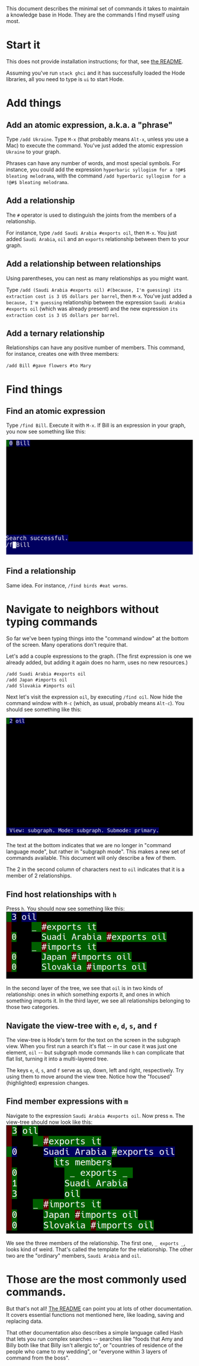 This document describes the minimal set of commands it takes to maintain a knowledge base in Hode.
They are the commands I find myself using most.


# Start it

This does not provide installation instructions;
for that, see [the README](../README.md).

Assuming you've run `stack ghci`
and it has successfully loaded the Hode libraries,
all you need to type is `ui` to start Hode.


# Add things

## Add an atomic expression, a.k.a. a "phrase"

Type `/add Ukraine`.
Type `M-x` (that probably means `Alt-x`, unless you use a Mac)
to execute the command.
You've just added the atomic expression `Ukraine` to your graph.

Phrases can have any number of words, and most special symbols.
For instance, you could add the expression
`hyperbaric syllogism for a !@#$ bleating melodrama`, with the command
`/add hyperbaric syllogism for a !@#$ bleating melodrama`.

## Add a relationship

The `#` operator is used to distinguish the joints from the members
of a relationship.

For instance, type `/add Saudi Arabia #exports oil`, then `M-x`.
You just added `Saudi Arabia`, `oil`
and an `exports` relationship between them to your graph.

## Add a relationship between relationships

Using parentheses, you can nest as many relationships as you might want.

Type `/add (Saudi Arabia #exports oil) #(because, I'm guessing) its extraction cost is 3 US dollars per barrel`, then `M-x`.
You've just added a `because, I'm guessing`
relationship between the expression `Saudi Arabia #exports oil`
(which was already present) and the new expression
`its extraction cost is 3 US dollars per barrel`.


## Add a ternary relationship

Relationships can have any positive number of members.
This command, for instance, creates one with three members:

`/add Bill #gave flowers #to Mary`


# Find things

## Find an atomic expression

Type `/find Bill`. Execute it with `M-x`.
If Bill is an expression in your graph, you now see something like this:

![found bill](pics/found-bill.png)

## Find a relationship

Same idea. For instance, `/find birds #eat worms`.


# Navigate to neighbors without typing commands

So far we've been typing things into the "command window"
at the bottom of the screen.
Many operations don't require that.

Let's add a couple expressions to the graph.
(The first expression is one we already added,
but adding it again does no harm, uses no new resources.)
```
/add Suadi Arabia #exports oil
/add Japan #imports oil
/add Slovakia #imports oil
```

Next let's visit the expression `oil`, by executing `/find oil`.
Now hide the command window with `M-c`
(which, as usual, probably means `Alt-c`).
You should see something like this:

![subgraph mode, oil](pics/subgraph-mode-oil.png)

The text at the bottom indicates  that we are no longer in
"command language mode", but rather in "subgraph mode".
This makes a new set of commands available.
This document will only describe a few of them.

The 2 in the second column of characters next to `oil` indicates that it is a member of 2 relationships.

## Find host relationships with `h`

Press `h`. You should now see something like this:
![oil and neighbors](pics/oil-and-neighbors.png)

In the second layer of the tree,
we see that `oil` is in two kinds of relationship:
ones in which something exports it, and ones in which something imports it.
In the third layer,
we see all relationships belonging to those two categories.

## Navigate the view-tree with `e`, `d`, `s`, and `f`

The view-tree is Hode's term for the text on the screen in the subgraph view.
When you first run a search it's flat --
in our case it was just one element, `oil` --
but subgraph mode commands like `h` can complicate that flat list,
turning it into a multi-layered tree.

The keys `e`, `d`, `s`, and `f` serve as up, down, left and right,
respectively. Try using them to move around the view tree.
Notice how the "focused" (highlighted) expression changes.

## Find member expressions with `m`

Navigate to the expression `Saudi Arabia #exports oil`.
Now press `m`. The view-tree should now look like this:
![members](pics/members.png)

We see the three members of the relationship.
The first one, `_ exports _`, looks kind of weird.
That's called the template for the relationship.
The other two are the "ordinary" members, `Saudi Arabia` and `oil`.


# Those are the most commonly used commands.

But that's not all! [The README](../README.md)
can point you at lots of other documentation.
It covers essential functions not mentioned here,
like loading, saving and replacing data.

That other documentation also describes a simple language called Hash that lets you run complex searches -- searches like
"foods that Amy and Billy both like that Billy isn't allergic to",
or "countries of residence of the people who came to my wedding",
or "everyone within 3 layers of command from the boss".
